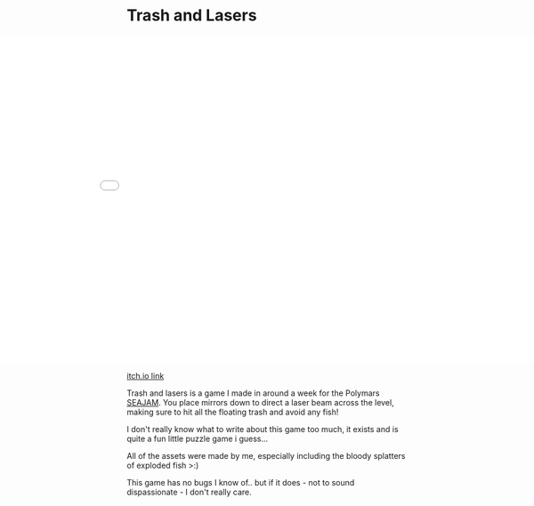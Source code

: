 # Trash and Lasers
<div style="left:calc(50vw - 480px); width:100vw; position:absolute;">
<iframe src="/games/trash-and-lasers/packaged/index.html" allowtransparency="true" width="960" height="590" frameborder="0" scrolling="no" allowfullscreen></iframe>
</div>
<div style="height:590"></div> <!-- Compensation-->

[itch.io link](https://jumbledfox.itch.io/trash-and-lasers)

Trash and lasers is a game I made in around a week for the Polymars [SEAJAM](https://itch.io/jam/seajam). You place mirrors down to direct a laser beam across the level, making sure to hit all the floating trash and avoid any fish!

I don't really know what to write about this game too much, it exists and is quite a fun little puzzle game i guess...

All of the assets were made by me, especially including the bloody splatters of exploded fish >:)

This game has no bugs I know of.. but if it does - not to sound dispassionate - I don't really care.